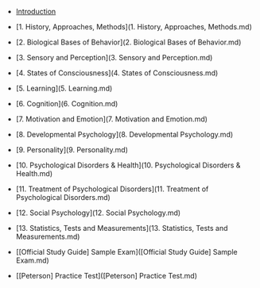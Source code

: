 * [Introduction](README.md)

* [1. History, Approaches, Methods](1. History, Approaches, Methods.md)
* [2. Biological Bases of Behavior](2. Biological Bases of Behavior.md)
* [3. Sensory and Perception](3. Sensory and Perception.md)
* [4. States of Consciousness](4. States of Consciousness.md)
* [5. Learning](5. Learning.md)
* [6. Cognition](6. Cognition.md)
* [7. Motivation and Emotion](7. Motivation and Emotion.md)
* [8. Developmental Psychology](8. Developmental Psychology.md)
* [9. Personality](9. Personality.md)
* [10. Psychological Disorders & Health](10. Psychological Disorders & Health.md)
* [11. Treatment of Psychological Disorders](11. Treatment of Psychological Disorders.md)
* [12. Social Psychology](12. Social Psychology.md)
* [13. Statistics, Tests and Measurements](13. Statistics, Tests and Measurements.md)
* [\[Official Study Guide\] Sample Exam]([Official Study Guide] Sample Exam.md)
* [\[Peterson\] Practice Test]([Peterson] Practice Test.md)